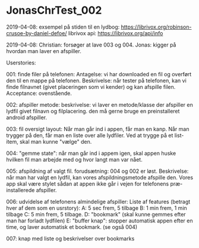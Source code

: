 # JonasChrTest_002

2019-04-08:
exsempel på stiden til en lydbog:
https://librivox.org/robinson-crusoe-by-daniel-defoe/
librivox api:
https://librivox.org/api/info



2019-04-08:
Christian: forsøger at lave 003 og 004.
Jonas: kigger på hvordan man laver en afspiller.

Userstories:

001: finde filer på telefonen: 
Antagelse: vi har downloaded en fil og overført den til en mappe på telefonen.
Beskrivelse: når tester på telefonen, kan vi finde filnavnet (givet placeringen som vi kender)
og kan afspille filen.
Acceptance: ovenstående.


002: afspiller metode:
beskrivelse: vi laver en metode/klasse der afspiller en lydfil givet filnavn og filplacering.
den må gerne bruge en preinstalleret android afspiller.

003: fil oversigt layout:
Når man går ind i appen, får man en kanp. Når man trygger på den, 
får man en liste over alle lydfiler. 
Ved at trygge på et list-item, skal man kunne "vælge" den.

004: "gemme state":
når man går ind i appem igen, skal appen huske hvilken fil man arbejde med og
hvor langt man var nået.

005: afspildning af valgt fil.
forudsætning: 004 og 002 er løst.
Beskrivelse: når man har valgt en lydfil, kan vores afspildningsmetode afspille den.
Vores app skal være stylet sådan at appen ikke går i vejen for telefonens præ-installerede
afspiller.

006: udvidelse af telefonens almindelige afspiller:
Liste af features (betragt hver af dem som en usrstory):
A: 5 sec frem, 5 tilbage
B: 1 min frem, 1 min tilbage
C: 5 min frem, 5 tilbage.
D: "bookmark" (skal kunne gemmes efter man har forladt lydfilen)
E: "buffer knap": stopper automatisk appen efter en time, og laver automatisk et bookmark. (se også 004)


007: knap med liste og beskrivelser over bookmarks

